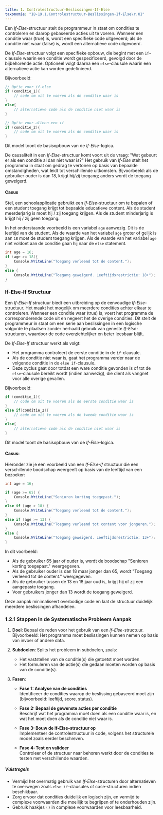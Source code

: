 ```yaml
---
title: 1. Controlestructuur-Beslissingen-If-Else
taxonomie: "IB-19.1.Controlestructuur-Beslissingen-If-Else\r.OI"
---
```

Een *If-Else*-structuur stelt de programmeur in staat om condities te controleren en daarop gebaseerde acties uit te voeren. Wanneer een conditie waar (true) is, wordt een specifieke code uitgevoerd; als de conditie niet waar (false) is, wordt een alternatieve code uitgevoerd. 

De *If-Else*-structuur volgt een specifieke opbouw, die begint met een `if`-clausule waarin een conditie wordt gespecificeerd, gevolgd door de bijbehorende actie. Optioneel volgt daarna een `else`-clausule waarin een alternatieve actie kan worden gedefinieerd. 

Bijvoorbeeld:
```C#
// Optie voor if-else
if (conditie_1){
	// code om uit te voeren als de conditie waar is
}
else{
    // alternatieve code als de conditie niet waar is
}

// Optie voor alleen een if
if (conditie_2){
	// code om uit te voeren als de conditie waar is
}

```
  Dit model toont de basisopbouw van de *If-Else*-logica.

De causaliteit in een *If-Else*-structuur komt voort uit de vraag: "Wat gebeurt er als een conditie al dan niet waar is?" Het gebruik van *If-Else* stelt het programma in staat om gedrag te vertonen op basis van bepaalde omstandigheden, wat leidt tot verschillende uitkomsten. Bijvoorbeeld: als de gebruiker ouder is dan 18, krijgt hij/zij toegang; anders wordt de toegang geweigerd.
#### Casus
Stel, een schoolapplicatie gebruikt een *If-Else*-structuur om te bepalen of een student toegang krijgt tot bepaalde educatieve content. Als de student meerderjarig is moet hij / zij toegang krijgen. Als de student minderjarig is krijgt hij / zij geen toegang.

In het onderstaande voorbeeld is een variabel `age` aanwezig. Dit is de leeftijd van de student.
Als de waarde van het variabel `age` groter of gelijk is aan `18` moet de student toegang krijgen.
Als de waarde van het variabel `age` niet voldoet aan de conditie gaan hij naar de `else` statement.
```C#
int age = 16;
if (age >= 18){
    Console.WriteLine("Toegang verleend tot de content.");
}
else {
    Console.WriteLine("Toegang geweigerd. Leeftijdsrestrictie: 18+");
}
```

### If-Else-If Structuur
Een *If-Else-If* structuur biedt een uitbreiding op de eenvoudige *If-Else*-structuur. Het maakt het mogelijk om meerdere condities achter elkaar te controleren. Wanneer een conditie waar (true) is, voert het programma de corresponderende code uit en negeert het de overige condities. Dit stelt de programmeur in staat om een serie aan beslissingen in een logische volgorde te plaatsen zonder herhaald gebruik van geneste *If-Else*-structuren, waardoor de code overzichtelijker en beter leesbaar blijft.

De *If-Else-If* structuur werkt als volgt:
- Het programma controleert de eerste conditie in de `if`-clausule.
- Als de conditie niet waar is, gaat het programma verder naar de volgende conditie in de `else if`-clausule.
- Deze cyclus gaat door totdat een ware conditie gevonden is of tot de `else`-clausule bereikt wordt (indien aanwezig), die dient als vangnet voor alle overige gevallen.

Bijvoorbeeld:
```C#
if (conditie_1){
	// code om uit te voeren als de eerste conditie waar is
}
else if(conditie_2){
	// code om uit te voeren als de tweede conditie waar is
}
else{
    // alternatieve code als de conditie niet waar is
}
```
  Dit model toont de basisopbouw van de *If-Else*-logica.

#### Casus:
Hieronder zie je een voorbeeld van een *If-Else-If* structuur die een verschillende boodschap weergeeft op basis van de leeftijd van een bezoeker:

```C#
int age = 16;

if (age >= 65) {
    Console.WriteLine("Senioren korting toegepast.");
}
else if (age > 18) {
    Console.WriteLine("Toegang verleend tot de content.");
}
else if (age >= 13) {
    Console.WriteLine("Toegang verleend tot content voor jongeren.");
}
else {
    Console.WriteLine("Toegang geweigerd. Leeftijdsrestrictie: 13+");
}
```

In dit voorbeeld:
- Als de gebruiker 65 jaar of ouder is, wordt de boodschap "Senioren korting toegepast." weergegeven.
- Als de gebruiker ouder is dan 18 maar jonger dan 65, wordt "Toegang verleend tot de content." weergegeven.
- Als de gebruiker tussen de 13 en 18 jaar oud is, krijgt hij of zij een aangepaste toegang.
- Voor gebruikers jonger dan 13 wordt de toegang geweigerd.

Deze aanpak minimaliseert overbodige code en laat de structuur duidelijk meerdere beslissingen afhandelen.

### 1.2.1 Stappen in de Systematische Probleem Aanpak
1. **Doel**: Bepaal de reden voor het gebruik van een *If-Else*-structuur. Bijvoorbeeld: Het programma moet beslissingen kunnen nemen op basis van invoer of andere data.

2. **Subdoelen**: Splits het probleem in subdoelen, zoals:
   - Het vaststellen van de conditie(s) die getoetst moet worden.
   - Het formuleren van de actie(s) die gedaan moeten worden op basis van de conditie(s).
   
3. **Fasen**:
   - **Fase 1: Analyse van de condities**  
     Identificeer de condities waarop de beslissing gebaseerd moet zijn (bijvoorbeeld: leeftijd, score, status).

   - **Fase 2: Bepaal de gewenste acties per conditie**  
     Beschrijf wat het programma moet doen als een conditie waar is, en wat het moet doen als de conditie niet waar is.
   
   - **Fase 3: Bouw de If-Else-structuur op**  
     Implementeer de controlestructuur in code, volgens het structurele model zoals eerder beschreven.
   
   - **Fase 4: Test en valideer**  
     Controleer of de structuur naar behoren werkt door de condities te testen met verschillende waarden.

##### Vuistregels
- Vermijd het overmatig gebruik van *If-Else*-structuren door alternatieven te overwegen zoals `else if`-clausules of case-structuren indien beschikbaar.
- Zorg ervoor dat condities duidelijk en logisch zijn, en vermijd te complexe voorwaarden die moeilijk te begrijpen of te onderhouden zijn.
- Gebruik haakjes `()` in complexe voorwaarden voor leesbaarheid.


